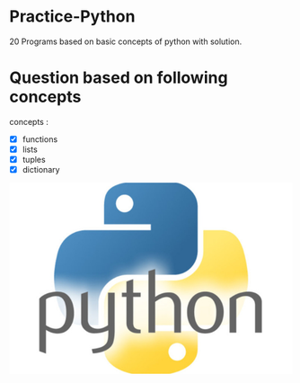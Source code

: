 # Practice-Python
20 Programs based on basic concepts of python with solution.

# Question based on following concepts
concepts :
- [x] functions
- [x] lists
- [x] tuples
- [x] dictionary

![Python](pythonlogo.jpg)

